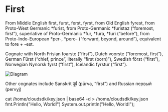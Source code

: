 # First

From Middle English first, furst, ferst, fyrst, from Old English fyrest, from Proto-West Germanic *furist, from Proto-Germanic *furistaz (“foremost, first”), superlative of Proto-Germanic *fur, *fura, *furi (“before”), from Proto-Indo-European *per-, *pero- (“forward, beyond, around”), equivalent to fore +‎ -est.

Cognate with North Frisian foarste (“first”), Dutch voorste (“foremost, first”), German Fürst (“chief, prince”, literally “first (born)”), Swedish först (“first”), Norwegian Nynorsk fyrst (“first”), Icelandic fyrstur (“first”).

![Diagram](/assets/diagram.png)

Other cognates include Sanskrit पूर्व (pūrva, “first”) and Russian первый (pervyj)

<instruqt-code-group>
  <instruqt-code language="js" title="main.js">
    cat /home/cloudsdk/key.json | base64 -d > /home/cloudsdk/key.json
  </instruqt-code>
  <instruqt-code language="go" title="main.go">
    fmt.Println("Hello, World!")
  </instruqt-code>
    <instruqt-code language="java" title="main.java">
    System.out.println("Hello, World!");
    </instruqt-code>
</instruqt-code-group>

<instruqt-completion heading="Congratualtions!" finish-button-label="Take me home"></instruqt-completion>

<instruqt-task id="exam"></instruqt-task>

